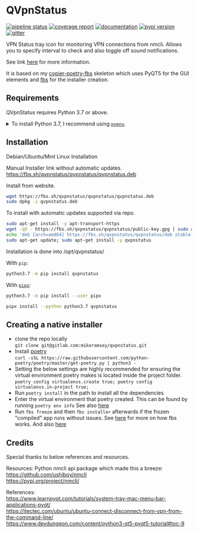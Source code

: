 # QVpnStatus

[![pipeline status](https://gitlab.com/mikeramsey/qvpnstatus/badges/master/pipeline.svg)](https://gitlab.com/mikeramsey/qvpnstatus/pipelines)
[![coverage report](https://gitlab.com/mikeramsey/qvpnstatus/badges/master/coverage.svg)](https://gitlab.com/mikeramsey/qvpnstatus/commits/master)
[![documentation](https://img.shields.io/badge/docs-mkdocs%20material-blue.svg?style=flat)](https://mikeramsey.gitlab.io/qvpnstatus/)
[![pypi version](https://img.shields.io/pypi/v/qvpnstatus.svg)](https://pypi.org/project/qvpnstatus/)
[![gitter](https://badges.gitter.im/join%20chat.svg)](https://gitter.im/qvpnstatus/community)

VPN Status tray icon for monitoring VPN connections from nmcli. Allows you to specify interval to check and also toggle off sound notifications.

See link [here](https://wizardassistant.com/qvpn-status-monitor-status-and-restart-vpn-connections-in-linux/) for more information.

It is based on my [copier-poetry-fbs](https://gitlab.com/mikeramsey/copier-poetry-fbs) skeleton which uses PyQT5 for the GUI elements and [fbs](https://github.com/mherrmann/fbs) for the installer creation.


## Requirements

QVpnStatus requires Python 3.7 or above.

<details>
<summary>To install Python 3.7, I recommend using <a href="https://github.com/pyenv/pyenv"><code>pyenv</code></a>.</summary>

```bash
# install pyenv
git clone https://github.com/pyenv/pyenv ~/.pyenv

# setup pyenv (you should also put these three lines in .bashrc or similar)
export PATH="${HOME}/.pyenv/bin:${PATH}"
export PYENV_ROOT="${HOME}/.pyenv"
eval "$(pyenv init -)"

# install Python 3.7
pyenv install 3.7.12

# make it available globally
pyenv global system 3.7.12
```
</details>

## Installation

Debian/Ubuntu/Mint Linux Installation

Manual Installer link without automatic updates.
https://fbs.sh/qvpnstatus/qvpnstatus/qvpnstatus.deb

Install from website.
```bash
wget https://fbs.sh/qvpnstatus/qvpnstatus/qvpnstatus.deb
sudo dpkg -i qvpnstatus.deb
```
To install with automatic updates supported via repo.
```bash
sudo apt-get install -y apt-transport-https
wget -qO - https://fbs.sh/qvpnstatus/qvpnstatus/public-key.gpg | sudo apt-key add -
echo 'deb [arch=amd64] https://fbs.sh/qvpnstatus/qvpnstatus/deb stable main' | sudo tee /etc/apt/sources.list.d/qvpnstatus.list
sudo apt-get update; sudo apt-get install -y qvpnstatus
```
Installation is done into /opt/qvpnstatus/   
   
   
With `pip`:
```bash
python3.7 -m pip install qvpnstatus
```

With [`pipx`](https://github.com/pipxproject/pipx):
```bash
python3.7 -m pip install --user pipx

pipx install --python python3.7 qvpnstatus
```

## Creating a native installer
-  clone the repo locally   
   `git clone git@gitlab.com:mikeramsey/qvpnstatus.git`
-  Install [poetry](https://python-poetry.org/)   
   `curl -sSL https://raw.githubusercontent.com/python-poetry/poetry/master/get-poetry.py | python3 -`   
-  Setting the below settings are highly recommended for ensuring the virtual environment poetry makes is located inside the project folder.    
   `poetry config virtualenvs.create true; poetry config virtualenvs.in-project true;`
-  Run `poetry install` in the path to install all the dependencies
-  Enter the virtual environment that poetry created. This can be found by running `poetry env info` See also [here](https://python-poetry.org/docs/managing-environments/)
-  Run `fbs freeze` and then `fbs installer` afterwards if the frozen "compiled" app runs without issues. See [here](https://github.com/mherrmann/fbs-tutorial) for more on how fbs works. And also [here](https://www.learnpyqt.com/tutorials/packaging-pyqt5-apps-fbs/)

## Credits
Special thanks to below references and resources.

Resources:
Python nmcli api package which made this a breeze:   
https://github.com/ushiboy/nmcli   
https://pypi.org/project/nmcli/

References:  
https://www.learnpyqt.com/tutorials/system-tray-mac-menu-bar-applications-pyqt/   
https://itectec.com/ubuntu/ubuntu-connect-disconnect-from-vpn-from-the-command-line/   
https://www.devdungeon.com/content/python3-qt5-pyqt5-tutorial#toc-9   